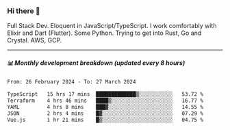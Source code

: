 ### Hi there 👋

Full Stack Dev. Eloquent in JavaScript/TypeScript. I work comfortably with Elixir and Dart (Flutter). Some Python. Trying to get into Rust, Go and Crystal. AWS, GCP.

***

##### 📊 Monthly development breakdown (updated every 8 hours)

<!--START_SECTION:waka-->

```txt
From: 26 February 2024 - To: 27 March 2024

TypeScript   15 hrs 17 mins  █████████████▒░░░░░░░░░░░   53.72 %
Terraform    4 hrs 46 mins   ████▒░░░░░░░░░░░░░░░░░░░░   16.77 %
YAML         4 hrs 8 mins    ███▓░░░░░░░░░░░░░░░░░░░░░   14.55 %
JSON         2 hrs 4 mins    █▓░░░░░░░░░░░░░░░░░░░░░░░   07.29 %
Vue.js       1 hr 21 mins    █▒░░░░░░░░░░░░░░░░░░░░░░░   04.75 %
```

<!--END_SECTION:waka-->
